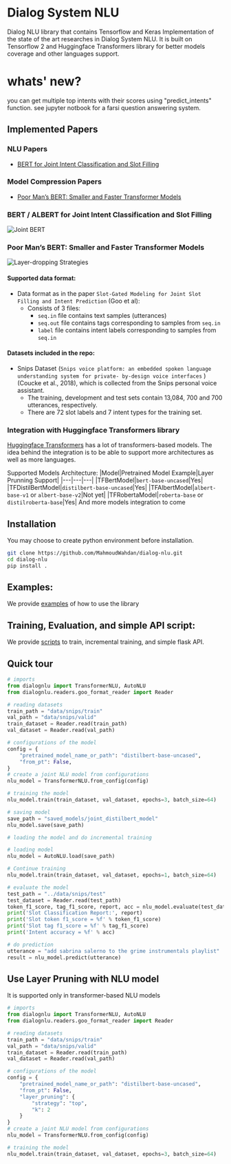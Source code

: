 # Dialog System NLU
Dialog NLU library that contains Tensorflow and Keras Implementation of the state of the art researches in Dialog System NLU. 
It is built on Tensorflow 2 and Huggingface Transformers library for better models coverage and other languages support.

# whats' new?
you can get multiple top intents with their scores using "predict_intents" function.
see jupyter notbook for a farsi question answering system.

## Implemented Papers
### NLU Papers
- [BERT for Joint Intent Classification and Slot Filling](https://arxiv.org/abs/1902.10909)
### Model Compression Papers
- [Poor Man’s BERT: Smaller and Faster Transformer Models](https://arxiv.org/abs/2004.03844)
### BERT / ALBERT for Joint Intent Classification and Slot Filling

![Joint BERT](img/joint_bert.PNG?)

### Poor Man’s BERT: Smaller and Faster Transformer Models

![Layer-dropping Strategies](img/Layer_dropping_Strategies.PNG)

#### Supported data format:
- Data format as in the paper `Slot-Gated Modeling for Joint Slot Filling and Intent Prediction` (Goo et al):
	- Consists of 3 files:
		- `seq.in` file contains text samples (utterances)
		- `seq.out` file contains tags corresponding to samples from `seq.in`
		- `label` file contains intent labels corresponding to samples from `seq.in`

#### Datasets included in the repo:
- Snips Dataset (`Snips voice platform: an embedded spoken language understanding system for private- by-design voice interfaces` )(Coucke et al., 2018), which is collected from the Snips personal voice assistant. 
	- The training, development and test sets contain 13,084, 700 and 700 utterances, respectively. 
	- There are 72 slot labels and 7 intent types for the training set.


### Integration with Huggingface Transformers library
[Huggingface Transformers](https://github.com/huggingface/transformers) has a lot of transformers-based models. The idea behind the integration is to be able to support more architectures as well as more languages.

Supported Models Architecture:
|Model|Pretrained Model Example|Layer Prunning Support|
|---|---|---|
|TFBertModel|```bert-base-uncased```|Yes|
|TFDistilBertModel|```distilbert-base-uncased```|Yes|
|TFAlbertModel|```albert-base-v1``` or ```albert-base-v2```|Not yet|
|TFRobertaModel|```roberta-base``` or ```distilroberta-base```|Yes|
And more models integration to come


## Installation
You may choose to create python environment before installation.

```bash
git clone https://github.com/MahmoudWahdan/dialog-nlu.git
cd dialog-nlu
pip install .
```

## Examples:
We provide [examples](https://github.com/MahmoudWahdan/dialog-nlu/tree/master/examples) of how to use the library

## Training, Evaluation, and simple API script:
We provide [scripts](https://github.com/MahmoudWahdan/dialog-nlu/tree/master/scripts) to train, incremental training, and simple flask API.

## Quick tour

```python
# imports
from dialognlu import TransformerNLU, AutoNLU
from dialognlu.readers.goo_format_reader import Reader

# reading datasets
train_path = "data/snips/train"
val_path = "data/snips/valid"
train_dataset = Reader.read(train_path)
val_dataset = Reader.read(val_path)

# configurations of the model
config = {
    "pretrained_model_name_or_path": "distilbert-base-uncased",
    "from_pt": False,
}
# create a joint NLU model from configurations
nlu_model = TransformerNLU.from_config(config)

# training the model
nlu_model.train(train_dataset, val_dataset, epochs=3, batch_size=64)

# saving model
save_path = "saved_models/joint_distilbert_model"
nlu_model.save(save_path)

# loading the model and do incremental training

# loading model
nlu_model = AutoNLU.load(save_path)

# Continue training
nlu_model.train(train_dataset, val_dataset, epochs=1, batch_size=64)

# evaluate the model
test_path = "../data/snips/test"
test_dataset = Reader.read(test_path)
token_f1_score, tag_f1_score, report, acc = nlu_model.evaluate(test_dataset)
print('Slot Classification Report:', report)
print('Slot token f1_score = %f' % token_f1_score)
print('Slot tag f1_score = %f' % tag_f1_score)
print('Intent accuracy = %f' % acc)

# do prediction
utterance = "add sabrina salerno to the grime instrumentals playlist"
result = nlu_model.predict(utterance)
```

## Use Layer Pruning with NLU model
It is supported only in transformer-based NLU models
```python
# imports
from dialognlu import TransformerNLU, AutoNLU
from dialognlu.readers.goo_format_reader import Reader

# reading datasets
train_path = "data/snips/train"
val_path = "data/snips/valid"
train_dataset = Reader.read(train_path)
val_dataset = Reader.read(val_path)

# configurations of the model
config = {
    "pretrained_model_name_or_path": "distilbert-base-uncased",
    "from_pt": False,
	"layer_pruning": {
        "strategy": "top",
        "k": 2
    }
}
# create a joint NLU model from configurations
nlu_model = TransformerNLU.from_config(config)

# training the model
nlu_model.train(train_dataset, val_dataset, epochs=3, batch_size=64)
```
